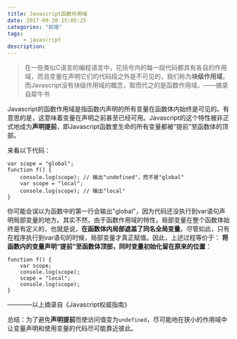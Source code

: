 ```yaml
---
title: Javascript函数作用域
date: 2017-09-30 15:05:25
categories: "前端"
tags:
     - javascript
description:
---
```


> 在一些类似C语言的编程语言中，花括号内的每一段代码都具有各自的作用域，而且变量在声明它们的代码段之外是不可见的，我们称为**块级作用域**，而Javascript没有块级作用域的概念，取而代之的是函数作用域。——摘录自犀牛书
<!--more-->

Javascript的函数作用域是指函数内声明的所有变量在函数体内始终是可见的。有意思的是，这意味着变量在声明之前甚至已经可用。Javascript的这个特性被非正式地成为**声明提前**，即Javascript函数里生命的所有变量都被“提前”至函数体的顶部。

来看以下代码：
```
var scope = "global";
function f() {
    console.log(scope); // 输出"undefined"，而不是"global"
    var scope = "local";  
    console.log(scope); // 输出"local"
}
```
你可能会误以为函数中的第一行会输出"global"，因为代码还没执行到var语句声明局部变量的地方。其实不然，由于函数作用域的特性，局部变量在整个函数体始终是有定义的，也就是说，**在函数体内局部遮盖了同名全局变量**。尽管如此，只有在程序执行到var语句的时候，局部变量才真正赋值。因此，上述过程等价于： **将函数内的变量声明“提前”至函数体顶部，同时变量初始化留在原来的位置**：
```
function f() {
    var scope;
    console.log(scope);
    scope = "local";
    console.log(scope);
}
```

————以上摘录自《Javascript权威指南》

总结：为了避免**声明提前**而使访问值变为`undefined`，尽可能地在狭小的作用域中让变量声明和使用变量的代码尽可能靠近彼此。
